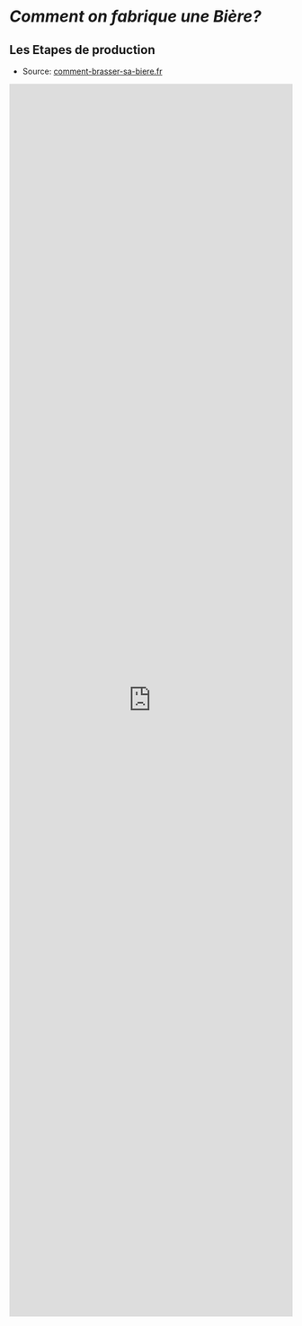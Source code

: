 # *Comment on fabrique une Bière?*

## Les Etapes de production

- Source: [comment-brasser-sa-biere.fr](https://comment-brasser-sa-biere.fr/par-ou-commencer/)

<div class="embedresize">
<iframe width="100%" height="56.25%" src="https://www.youtube.com/embed/6zUb94tZLck?si=-W5tYWRfyihI-_KR" title="YouTube video player" frameborder="0" allow="accelerometer; autoplay; clipboard-write; encrypted-media; gyroscope; picture-in-picture; web-share" allowfullscreen></iframe>
</div>
    